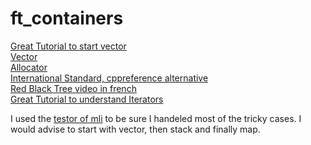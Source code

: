 # ft_containers

[Great Tutorial to start vector](https://www.geeksforgeeks.org/how-to-implement-our-own-vector-class-in-c/)  
[Vector](https://en.cppreference.com/w/cpp/container/vector)  
[Allocator](https://en.cppreference.com/w/cpp/memory/allocator)  
[International Standard, cppreference alternative](https://www.lirmm.fr/~ducour/Doc-objets/ISO+IEC+14882-1998.pdf)  
[Red Black Tree video in french](https://www.youtube.com/watch?v=h1Z8_ebEqao)  
[Great Tutorial to understand Iterators](https://internalpointers.com/post/writing-custom-iterators-modern-cpp)

I used the [testor of mli](https://github.com/mli42/containers_test) to be sure I handeled most of the tricky cases.
I would advise to start with vector, then stack and finally map.

<!-- LOCAL
[Allocator with example](https://www.geeksforgeeks.org/stdallocator-in-cpp-with-examples/)

Faire d'abord Vector, ensuite Stack/Map
Si je fais l'arbre rouge et noir pour Stack/Map ca rajoute a peine 100 lignes de faire Set

The namespace will always be ft and your containers will be tested using ft::<container>.
Implelemter toutes les features meme depreciees de la version cpp98

- iterators_traits, reverse_iterator, enable_if, is_integral, equal/lexicographical compare, std::pair, std::make_pair, must be reimplemented.
- provide a main.cpp which tests everything for your evaluations
- produce one binary with only your containers and one with the same testing with STL containers
- additional functions than the ones in std containers must be private or protected
-->
